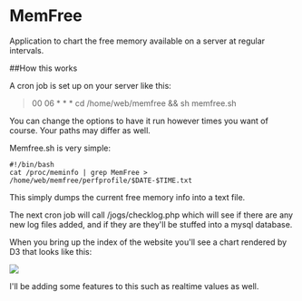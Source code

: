 MemFree
=======

Application to chart the free memory available on a server at regular intervals. 


##How this works

A cron job is set up on your server like this: 

>00 06 * * * cd /home/web/memfree && sh memfree.sh

You can change the options to have it run however times you want of course. Your paths may differ as well. 

Memfree.sh is very simple:

```
#!/bin/bash
cat /proc/meminfo | grep MemFree > /home/web/memfree/perfprofile/$DATE-$TIME.txt
```
This simply dumps the current free memory info into a text file. 

The next cron job will call /jogs/checklog.php which will see if there are any new log files added, and if they are they'll be stuffed into a mysql database. 

When you bring up the index of the website you'll see a chart rendered by D3 that looks like this:

<img src="http://images.jeremymorgan.com/memfree.png">

I'll be adding some features to this such as realtime values as well. 


